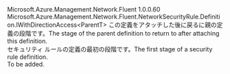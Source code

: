 <Type Name="IBlank&lt;ParentT&gt;" FullName="Microsoft.Azure.Management.Network.Fluent.NetworkSecurityRule.Definition.IBlank&lt;ParentT&gt;">
  <TypeSignature Language="C#" Value="public interface IBlank&lt;ParentT&gt; : Microsoft.Azure.Management.Network.Fluent.NetworkSecurityRule.Definition.IWithDirectionAccess&lt;ParentT&gt;" />
  <TypeSignature Language="ILAsm" Value=".class public interface auto ansi abstract IBlank`1&lt;ParentT&gt; implements class Microsoft.Azure.Management.Network.Fluent.NetworkSecurityRule.Definition.IWithDirectionAccess`1&lt;!ParentT&gt;" />
  <TypeSignature Language="DocId" Value="T:Microsoft.Azure.Management.Network.Fluent.NetworkSecurityRule.Definition.IBlank`1" />
  <TypeSignature Language="VB.NET" Value="Public Interface IBlank(Of ParentT)&#xA;Implements IWithDirectionAccess(Of ParentT)" />
  <TypeSignature Language="F#" Value="type IBlank&lt;'ParentT&gt; = interface&#xA;    interface IWithDirectionAccess&lt;'ParentT&gt;" />
  <AssemblyInfo>
    <AssemblyName>Microsoft.Azure.Management.Network.Fluent</AssemblyName>
    <AssemblyVersion>1.0.0.60</AssemblyVersion>
  </AssemblyInfo>
  <TypeParameters>
    <TypeParameter Name="ParentT" />
  </TypeParameters>
  <Interfaces>
    <Interface>
      <InterfaceName>Microsoft.Azure.Management.Network.Fluent.NetworkSecurityRule.Definition.IWithDirectionAccess&lt;ParentT&gt;</InterfaceName>
    </Interface>
  </Interfaces>
  <Docs>
    <typeparam name="ParentT"><span data-ttu-id="580df-101">この定義をアタッチした後に戻るに親の定義の段階です。</span><span class="sxs-lookup"><span data-stu-id="580df-101">The stage of the parent definition to return to after attaching this definition.</span></span></typeparam>
    <summary>
            <span data-ttu-id="580df-102">セキュリティ ルールの定義の最初の段階です。</span><span class="sxs-lookup"><span data-stu-id="580df-102">The first stage of a security rule definition.</span></span>
            </summary>
    <remarks>To be added.</remarks>
  </Docs>
  <Members />
</Type>